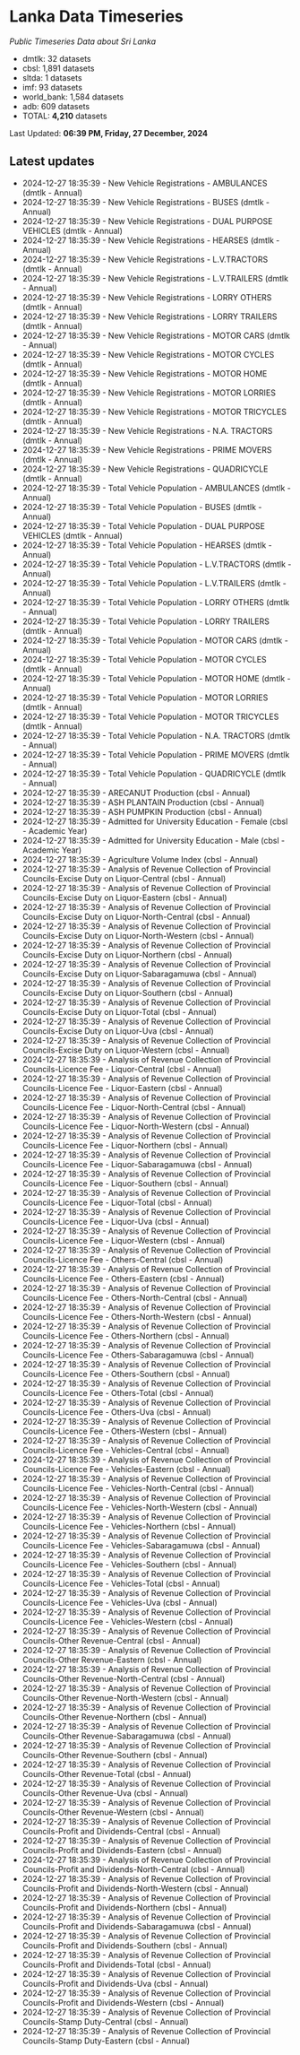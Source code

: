 # Lanka Data Timeseries
*Public Timeseries Data about Sri Lanka*

* dmtlk: 32 datasets
* cbsl: 1,891 datasets
* sltda: 1 datasets
* imf: 93 datasets
* world_bank: 1,584 datasets
* adb: 609 datasets
* TOTAL: **4,210** datasets

Last Updated: **06:39 PM, Friday, 27 December, 2024**

## Latest updates

* 2024-12-27 18:35:39 - New Vehicle Registrations - AMBULANCES (dmtlk - Annual)
* 2024-12-27 18:35:39 - New Vehicle Registrations - BUSES (dmtlk - Annual)
* 2024-12-27 18:35:39 - New Vehicle Registrations - DUAL PURPOSE VEHICLES (dmtlk - Annual)
* 2024-12-27 18:35:39 - New Vehicle Registrations - HEARSES (dmtlk - Annual)
* 2024-12-27 18:35:39 - New Vehicle Registrations - L.V.TRACTORS (dmtlk - Annual)
* 2024-12-27 18:35:39 - New Vehicle Registrations - L.V.TRAILERS (dmtlk - Annual)
* 2024-12-27 18:35:39 - New Vehicle Registrations - LORRY OTHERS (dmtlk - Annual)
* 2024-12-27 18:35:39 - New Vehicle Registrations - LORRY TRAILERS (dmtlk - Annual)
* 2024-12-27 18:35:39 - New Vehicle Registrations - MOTOR CARS (dmtlk - Annual)
* 2024-12-27 18:35:39 - New Vehicle Registrations - MOTOR CYCLES (dmtlk - Annual)
* 2024-12-27 18:35:39 - New Vehicle Registrations - MOTOR HOME (dmtlk - Annual)
* 2024-12-27 18:35:39 - New Vehicle Registrations - MOTOR LORRIES (dmtlk - Annual)
* 2024-12-27 18:35:39 - New Vehicle Registrations - MOTOR TRICYCLES (dmtlk - Annual)
* 2024-12-27 18:35:39 - New Vehicle Registrations - N.A. TRACTORS (dmtlk - Annual)
* 2024-12-27 18:35:39 - New Vehicle Registrations - PRIME MOVERS (dmtlk - Annual)
* 2024-12-27 18:35:39 - New Vehicle Registrations - QUADRICYCLE (dmtlk - Annual)
* 2024-12-27 18:35:39 - Total Vehicle Population - AMBULANCES (dmtlk - Annual)
* 2024-12-27 18:35:39 - Total Vehicle Population - BUSES (dmtlk - Annual)
* 2024-12-27 18:35:39 - Total Vehicle Population - DUAL PURPOSE VEHICLES (dmtlk - Annual)
* 2024-12-27 18:35:39 - Total Vehicle Population - HEARSES (dmtlk - Annual)
* 2024-12-27 18:35:39 - Total Vehicle Population - L.V.TRACTORS (dmtlk - Annual)
* 2024-12-27 18:35:39 - Total Vehicle Population - L.V.TRAILERS (dmtlk - Annual)
* 2024-12-27 18:35:39 - Total Vehicle Population - LORRY OTHERS (dmtlk - Annual)
* 2024-12-27 18:35:39 - Total Vehicle Population - LORRY TRAILERS (dmtlk - Annual)
* 2024-12-27 18:35:39 - Total Vehicle Population - MOTOR CARS (dmtlk - Annual)
* 2024-12-27 18:35:39 - Total Vehicle Population - MOTOR CYCLES (dmtlk - Annual)
* 2024-12-27 18:35:39 - Total Vehicle Population - MOTOR HOME (dmtlk - Annual)
* 2024-12-27 18:35:39 - Total Vehicle Population - MOTOR LORRIES (dmtlk - Annual)
* 2024-12-27 18:35:39 - Total Vehicle Population - MOTOR TRICYCLES (dmtlk - Annual)
* 2024-12-27 18:35:39 - Total Vehicle Population - N.A. TRACTORS (dmtlk - Annual)
* 2024-12-27 18:35:39 - Total Vehicle Population - PRIME MOVERS (dmtlk - Annual)
* 2024-12-27 18:35:39 - Total Vehicle Population - QUADRICYCLE (dmtlk - Annual)
* 2024-12-27 18:35:39 - ARECANUT Production (cbsl - Annual)
* 2024-12-27 18:35:39 - ASH PLANTAIN Production (cbsl - Annual)
* 2024-12-27 18:35:39 - ASH PUMPKIN Production (cbsl - Annual)
* 2024-12-27 18:35:39 - Admitted for University Education - Female (cbsl - Academic Year)
* 2024-12-27 18:35:39 - Admitted for University Education - Male (cbsl - Academic Year)
* 2024-12-27 18:35:39 - Agriculture Volume Index (cbsl - Annual)
* 2024-12-27 18:35:39 - Analysis of Revenue Collection of Provincial Councils-Excise Duty on Liquor-Central (cbsl - Annual)
* 2024-12-27 18:35:39 - Analysis of Revenue Collection of Provincial Councils-Excise Duty on Liquor-Eastern (cbsl - Annual)
* 2024-12-27 18:35:39 - Analysis of Revenue Collection of Provincial Councils-Excise Duty on Liquor-North-Central (cbsl - Annual)
* 2024-12-27 18:35:39 - Analysis of Revenue Collection of Provincial Councils-Excise Duty on Liquor-North-Western (cbsl - Annual)
* 2024-12-27 18:35:39 - Analysis of Revenue Collection of Provincial Councils-Excise Duty on Liquor-Northern (cbsl - Annual)
* 2024-12-27 18:35:39 - Analysis of Revenue Collection of Provincial Councils-Excise Duty on Liquor-Sabaragamuwa (cbsl - Annual)
* 2024-12-27 18:35:39 - Analysis of Revenue Collection of Provincial Councils-Excise Duty on Liquor-Southern (cbsl - Annual)
* 2024-12-27 18:35:39 - Analysis of Revenue Collection of Provincial Councils-Excise Duty on Liquor-Total (cbsl - Annual)
* 2024-12-27 18:35:39 - Analysis of Revenue Collection of Provincial Councils-Excise Duty on Liquor-Uva (cbsl - Annual)
* 2024-12-27 18:35:39 - Analysis of Revenue Collection of Provincial Councils-Excise Duty on Liquor-Western (cbsl - Annual)
* 2024-12-27 18:35:39 - Analysis of Revenue Collection of Provincial Councils-Licence Fee - Liquor-Central (cbsl - Annual)
* 2024-12-27 18:35:39 - Analysis of Revenue Collection of Provincial Councils-Licence Fee - Liquor-Eastern (cbsl - Annual)
* 2024-12-27 18:35:39 - Analysis of Revenue Collection of Provincial Councils-Licence Fee - Liquor-North-Central (cbsl - Annual)
* 2024-12-27 18:35:39 - Analysis of Revenue Collection of Provincial Councils-Licence Fee - Liquor-North-Western (cbsl - Annual)
* 2024-12-27 18:35:39 - Analysis of Revenue Collection of Provincial Councils-Licence Fee - Liquor-Northern (cbsl - Annual)
* 2024-12-27 18:35:39 - Analysis of Revenue Collection of Provincial Councils-Licence Fee - Liquor-Sabaragamuwa (cbsl - Annual)
* 2024-12-27 18:35:39 - Analysis of Revenue Collection of Provincial Councils-Licence Fee - Liquor-Southern (cbsl - Annual)
* 2024-12-27 18:35:39 - Analysis of Revenue Collection of Provincial Councils-Licence Fee - Liquor-Total (cbsl - Annual)
* 2024-12-27 18:35:39 - Analysis of Revenue Collection of Provincial Councils-Licence Fee - Liquor-Uva (cbsl - Annual)
* 2024-12-27 18:35:39 - Analysis of Revenue Collection of Provincial Councils-Licence Fee - Liquor-Western (cbsl - Annual)
* 2024-12-27 18:35:39 - Analysis of Revenue Collection of Provincial Councils-Licence Fee - Others-Central (cbsl - Annual)
* 2024-12-27 18:35:39 - Analysis of Revenue Collection of Provincial Councils-Licence Fee - Others-Eastern (cbsl - Annual)
* 2024-12-27 18:35:39 - Analysis of Revenue Collection of Provincial Councils-Licence Fee - Others-North-Central (cbsl - Annual)
* 2024-12-27 18:35:39 - Analysis of Revenue Collection of Provincial Councils-Licence Fee - Others-North-Western (cbsl - Annual)
* 2024-12-27 18:35:39 - Analysis of Revenue Collection of Provincial Councils-Licence Fee - Others-Northern (cbsl - Annual)
* 2024-12-27 18:35:39 - Analysis of Revenue Collection of Provincial Councils-Licence Fee - Others-Sabaragamuwa (cbsl - Annual)
* 2024-12-27 18:35:39 - Analysis of Revenue Collection of Provincial Councils-Licence Fee - Others-Southern (cbsl - Annual)
* 2024-12-27 18:35:39 - Analysis of Revenue Collection of Provincial Councils-Licence Fee - Others-Total (cbsl - Annual)
* 2024-12-27 18:35:39 - Analysis of Revenue Collection of Provincial Councils-Licence Fee - Others-Uva (cbsl - Annual)
* 2024-12-27 18:35:39 - Analysis of Revenue Collection of Provincial Councils-Licence Fee - Others-Western (cbsl - Annual)
* 2024-12-27 18:35:39 - Analysis of Revenue Collection of Provincial Councils-Licence Fee - Vehicles-Central (cbsl - Annual)
* 2024-12-27 18:35:39 - Analysis of Revenue Collection of Provincial Councils-Licence Fee - Vehicles-Eastern (cbsl - Annual)
* 2024-12-27 18:35:39 - Analysis of Revenue Collection of Provincial Councils-Licence Fee - Vehicles-North-Central (cbsl - Annual)
* 2024-12-27 18:35:39 - Analysis of Revenue Collection of Provincial Councils-Licence Fee - Vehicles-North-Western (cbsl - Annual)
* 2024-12-27 18:35:39 - Analysis of Revenue Collection of Provincial Councils-Licence Fee - Vehicles-Northern (cbsl - Annual)
* 2024-12-27 18:35:39 - Analysis of Revenue Collection of Provincial Councils-Licence Fee - Vehicles-Sabaragamuwa (cbsl - Annual)
* 2024-12-27 18:35:39 - Analysis of Revenue Collection of Provincial Councils-Licence Fee - Vehicles-Southern (cbsl - Annual)
* 2024-12-27 18:35:39 - Analysis of Revenue Collection of Provincial Councils-Licence Fee - Vehicles-Total (cbsl - Annual)
* 2024-12-27 18:35:39 - Analysis of Revenue Collection of Provincial Councils-Licence Fee - Vehicles-Uva (cbsl - Annual)
* 2024-12-27 18:35:39 - Analysis of Revenue Collection of Provincial Councils-Licence Fee - Vehicles-Western (cbsl - Annual)
* 2024-12-27 18:35:39 - Analysis of Revenue Collection of Provincial Councils-Other Revenue-Central (cbsl - Annual)
* 2024-12-27 18:35:39 - Analysis of Revenue Collection of Provincial Councils-Other Revenue-Eastern (cbsl - Annual)
* 2024-12-27 18:35:39 - Analysis of Revenue Collection of Provincial Councils-Other Revenue-North-Central (cbsl - Annual)
* 2024-12-27 18:35:39 - Analysis of Revenue Collection of Provincial Councils-Other Revenue-North-Western (cbsl - Annual)
* 2024-12-27 18:35:39 - Analysis of Revenue Collection of Provincial Councils-Other Revenue-Northern (cbsl - Annual)
* 2024-12-27 18:35:39 - Analysis of Revenue Collection of Provincial Councils-Other Revenue-Sabaragamuwa (cbsl - Annual)
* 2024-12-27 18:35:39 - Analysis of Revenue Collection of Provincial Councils-Other Revenue-Southern (cbsl - Annual)
* 2024-12-27 18:35:39 - Analysis of Revenue Collection of Provincial Councils-Other Revenue-Total (cbsl - Annual)
* 2024-12-27 18:35:39 - Analysis of Revenue Collection of Provincial Councils-Other Revenue-Uva (cbsl - Annual)
* 2024-12-27 18:35:39 - Analysis of Revenue Collection of Provincial Councils-Other Revenue-Western (cbsl - Annual)
* 2024-12-27 18:35:39 - Analysis of Revenue Collection of Provincial Councils-Profit and Dividends-Central (cbsl - Annual)
* 2024-12-27 18:35:39 - Analysis of Revenue Collection of Provincial Councils-Profit and Dividends-Eastern (cbsl - Annual)
* 2024-12-27 18:35:39 - Analysis of Revenue Collection of Provincial Councils-Profit and Dividends-North-Central (cbsl - Annual)
* 2024-12-27 18:35:39 - Analysis of Revenue Collection of Provincial Councils-Profit and Dividends-North-Western (cbsl - Annual)
* 2024-12-27 18:35:39 - Analysis of Revenue Collection of Provincial Councils-Profit and Dividends-Northern (cbsl - Annual)
* 2024-12-27 18:35:39 - Analysis of Revenue Collection of Provincial Councils-Profit and Dividends-Sabaragamuwa (cbsl - Annual)
* 2024-12-27 18:35:39 - Analysis of Revenue Collection of Provincial Councils-Profit and Dividends-Southern (cbsl - Annual)
* 2024-12-27 18:35:39 - Analysis of Revenue Collection of Provincial Councils-Profit and Dividends-Total (cbsl - Annual)
* 2024-12-27 18:35:39 - Analysis of Revenue Collection of Provincial Councils-Profit and Dividends-Uva (cbsl - Annual)
* 2024-12-27 18:35:39 - Analysis of Revenue Collection of Provincial Councils-Profit and Dividends-Western (cbsl - Annual)
* 2024-12-27 18:35:39 - Analysis of Revenue Collection of Provincial Councils-Stamp Duty-Central (cbsl - Annual)
* 2024-12-27 18:35:39 - Analysis of Revenue Collection of Provincial Councils-Stamp Duty-Eastern (cbsl - Annual)